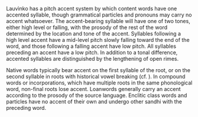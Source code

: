Lauvìnko has a pitch accent system by which content words have one
accented syllable, though grammatical particles and pronouns may carry no
accent whatsoever. The accent-bearing syllable will have one of two tones,
either high level or falling, with the prosody of the rest of the word
determined by the location and tone of the accent. Syllables following a high
level accent have a mid-level pitch slowly falling toward the end of the word,
and those following a falling accent have low pitch. All syllables preceding an
accent have a low pitch. In addition to a tonal difference, accented syllables
are distinguished by the lengthening of open rimes.

Native words typically bear accent on the first syllable of the root, or 
on the second syllable in roots with historical vowel breaking 
(cf. [](diachronic_development)). In compound
words or incorporations, which have multiple roots in the same phonological
word, non-final roots lose accent. Loanwords generally carry an accent
according to the prosody of the source language. Enclitic class words and
particles have no accent of their own and undergo other sandhi with the
preceding word.